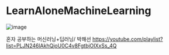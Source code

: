# LearnAloneMachineLearning
![image](https://user-images.githubusercontent.com/100292156/215307715-2d9cd367-ff37-4da4-bd02-53bd43a8dee3.png)

혼자 공부하는 머신러닝+딥러닝/ 박해선
https://youtube.com/playlist?list=PLJN246lAkhQjoU0C4v8FgtbjOIXxSs_4Q
